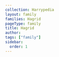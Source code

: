 ```yaml
---
collection: Harrypedia
layout: family
families: Hagrid
pageType: family
title: Hagrid
author:
tags: ["family"]
sidebar:
  order: 1
---
```

